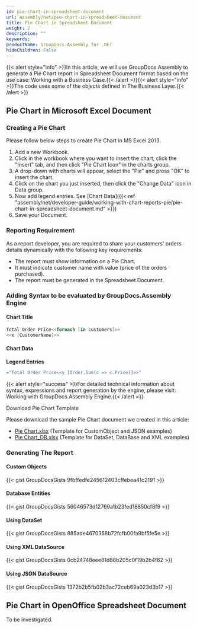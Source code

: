 ```yaml
---
id: pie-chart-in-spreadsheet-document
url: assembly/net/pie-chart-in-spreadsheet-document
title: Pie Chart in Spreadsheet Document
weight: 2
description: ""
keywords: 
productName: GroupDocs.Assembly for .NET
hideChildren: False
---
```

{{< alert style="info" >}}In this article, we will use GroupDocs.Assembly to generate a Pie Chart report in Spreadsheet Document format based on the use case: Working with a Business Case.{{< /alert >}}{{< alert style="info" >}}The code uses some of the objects defined in The Business Layer.{{< /alert >}}

## Pie Chart in Microsoft Excel Document

### Creating a Pie Chart

Please follow below steps to create Pie Chart in MS Excel 2013.

1.  Add a new Workbook.
2.  Click in the workbook where you want to insert the chart, click the "Insert" tab, and then click "Pie Chart Icon" in the charts group.
3.  A drop-down with charts will appear, select the "Pie" and press "OK" to insert the chart.
4.  Click on the chart you just inserted, then click the "Change Data" icon in Data group.
5.  Now add legend entries. See [Chart Data]({{< ref "assembly/net/developer-guide/working-with-chart-reports-pie/pie-chart-in-spreadsheet-document.md" >}})
6.  Save your Document.

### Reporting Requirement

As a report developer, you are required to share your customers' orders details dynamically with the following key requirements:

*   The report must show information on a Pie Chart.
*   It must indicate customer name with value (price of the orders purchased).
*   The report must be generated in the Spreadsheet Document.

### Adding Syntax to be evaluated by GroupDocs.Assembly Engine

#### Chart Title

```csharp
Total Order Price<<foreach [in customers]>>
<<x [CustomerName]>>

```

#### Chart Data

**Legend Entries**

```csharp
="Total Order Price<<y [Order.Sum(c => c.Price)]>>"

```

{{< alert style="success" >}}For detailed technical information about syntax, expressions and report generation by the engine, please visit: Working with GroupDocs.Assembly Engine.{{< /alert >}}

Download Pie Chart Template

Please download the sample Pie Chart document we created in this article:

*   [Pie Chart.xlsx](https://github.com/groupdocsassembly/GroupDocs_Assembly_NET/blob/master/Examples/Data/Source/Spreadsheet%20Templates/Pie%20Chart.xlsx?raw=true) (Template for CustomObject and JSON examples) 
*   [Pie Chart\_DB.xlsx](https://github.com/groupdocsassembly/GroupDocs_Assembly_NET/blob/master/Examples/Data/Source/Spreadsheet%20Templates/Pie%20Chart_DB.xlsx?raw=true) (Template for DataSet, DataBase and XML examples)

### Generating The Report

#### Custom Objects

{{< gist GroupDocsGists 9fbffedfe245612403cffebea41c2191 >}}



#### Database Entities

{{< gist GroupDocsGists 56046573d12769a1b23fed18850cf8f9 >}}



#### Using DataSet

{{< gist GroupDocsGists 885ade4670358b72fcfb00fa9bf5fe5e >}}



#### Using XML DataSource

{{< gist GroupDocsGists 0cb24748eee81d88b205c0f19b2b4f62 >}}



#### Using JSON DataSource

{{< gist GroupDocsGists 1372b2b5fb02b3ac72ceb69a023d3b17 >}}



## Pie Chart in OpenOffice Spreadsheet Document

To be investigated.
